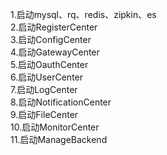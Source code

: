 1.启动mysql、rq、redis、zipkin、es<br>
2.启动RegisterCenter<br>
3.启动ConfigCenter<br>
4.启动GatewayCenter<br>
5.启动OauthCenter<br>
6.启动UserCenter<br>
7.启动LogCenter<br>
8.启动NotificationCenter<br>
9.启动FileCenter<br>
10.启动MonitorCenter<br>
11.启动ManageBackend<br>

